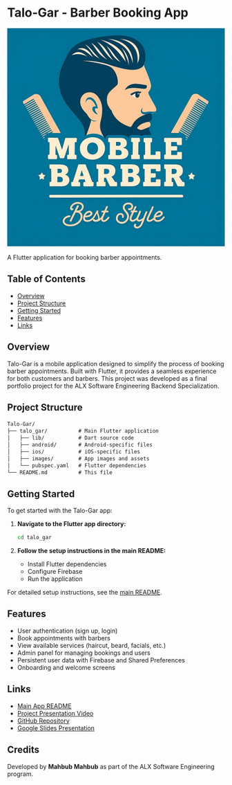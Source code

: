 # Talo-Gar - Barber Booking App

![Barber](talo_gar/images/barber.jpg)

A Flutter application for booking barber appointments.

## Table of Contents
- [Overview](#overview)
- [Project Structure](#project-structure)
- [Getting Started](#getting-started)
- [Features](#features)
- [Links](#links)

## Overview
Talo-Gar is a mobile application designed to simplify the process of booking barber appointments. Built with Flutter, it provides a seamless experience for both customers and barbers. This project was developed as a final portfolio project for the ALX Software Engineering Backend Specialization.

## Project Structure
```
Talo-Gar/
├── talo_gar/          # Main Flutter application
│   ├── lib/           # Dart source code
│   ├── android/       # Android-specific files
│   ├── ios/           # iOS-specific files
│   ├── images/        # App images and assets
│   └── pubspec.yaml   # Flutter dependencies
└── README.md          # This file
```

## Getting Started
To get started with the Talo-Gar app:

1. **Navigate to the Flutter app directory:**
   ```sh
   cd talo_gar
   ```

2. **Follow the setup instructions in the main README:**
   - Install Flutter dependencies
   - Configure Firebase
   - Run the application

For detailed setup instructions, see the [main README](talo_gar/README.md).

## Features
- User authentication (sign up, login)
- Book appointments with barbers
- View available services (haircut, beard, facials, etc.)
- Admin panel for managing bookings and users
- Persistent user data with Firebase and Shared Preferences
- Onboarding and welcome screens

## Links
- [Main App README](talo_gar/README.md)
- [Project Presentation Video](https://youtu.be/uwD1ya-v3eA)
- [GitHub Repository](https://github.com/Da-Rumi/Talo-Gar)
- [Google Slides Presentation](https://docs.google.com/presentation/d/1ZXA66zT4jXO2YRpHzEFOuKO0Vke-anjQLLP5mxJSoVQ/edit?usp=sharing)

## Credits
Developed by **Mahbub Mahbub** as part of the ALX Software Engineering program. 